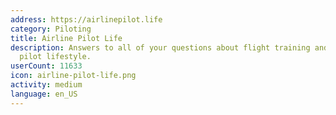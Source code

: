 ```yaml
---
address: https://airlinepilot.life
category: Piloting
title: Airline Pilot Life
description: Answers to all of your questions about flight training and the airline
  pilot lifestyle.
userCount: 11633
icon: airline-pilot-life.png
activity: medium
language: en_US
---
```

